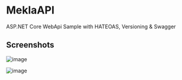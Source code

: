 # MeklaAPI
ASP.NET Core WebApi Sample with HATEOAS, Versioning &amp; Swagger

## Screenshots 

![image](https://user-images.githubusercontent.com/24621701/44584595-63c18400-a7a1-11e8-85fa-9a60e4d648bd.png)

![image](https://user-images.githubusercontent.com/24621701/44584767-e8140700-a7a1-11e8-884d-af6615ba99c2.png)
